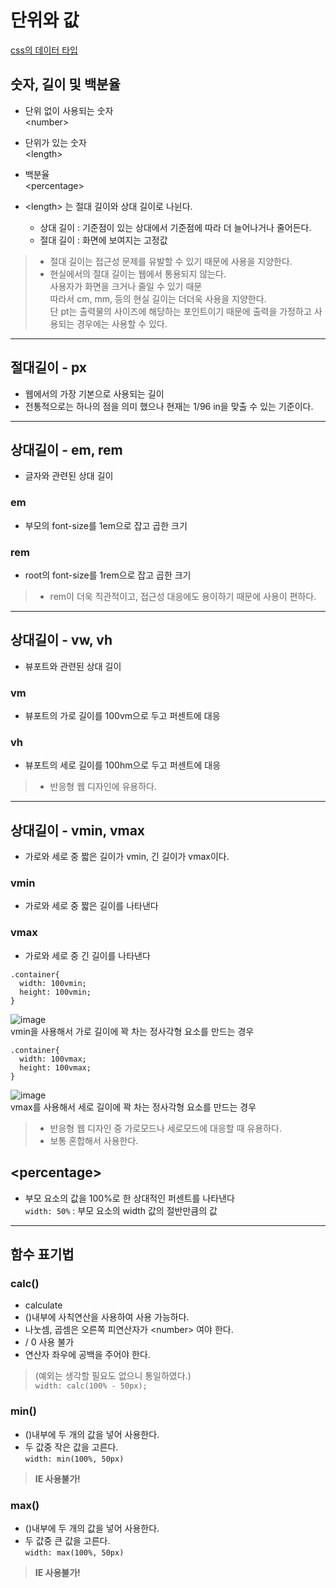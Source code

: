 # 단위와 값

[css의 데이터 타입](https://developer.mozilla.org/en-US/docs/Web/CSS/CSS_Types)

## 숫자, 길이 및 백분율
- 단위 없이 사용되는 숫자  
&#60;number>  
- 단위가 있는 숫자  
&#60;length>  
- 백분율  
&#60;percentage>  

- &#60;length> 는 절대 길이와 상대 길이로 나뉜다.
  - 상대 길이 : 기준점이 있는 상대에서 기준점에 따라 더 늘어나거나 줄어든다. 
  - 절대 길이 : 화면에 보여지는 고정값


> - 절대 길이는 접근성 문제를 유발할 수 있기 때문에 사용을 지양한다.  
> - 현실에서의 절대 길이는 웹에서 통용되지 않는다.  
> 사용자가 화면을 크거나 줄일 수 있기 때문  
> 따라서 cm, mm, 등의 현실 길이는 더더욱 사용을 지양한다.  
> 단 pt는 출력물의 사이즈에 해당하는 포인트이기 때문에 출력을 가정하고 사용되는 경우에는 사용할 수 있다.   

---

## 절대길이 - px
- 웹에서의 가장 기본으로 사용되는 길이
- 전통적으로는 하나의 점을 의미 했으나 현재는 1/96 in을 맞출 수 있는 기준이다.

---

## 상대길이 - em, rem
- 글자와 관련된 상대 길이
### em
- 부모의 font-size를 1em으로 잡고 곱한 크기

### rem
- root의 font-size를 1rem으로 잡고 곱한 크기  
> - rem이 더욱 직관적이고, 접근성 대응에도 용이하기 때문에 사용이 편하다.  

---

## 상대길이 - vw, vh
- 뷰포트와 관련된 상대 길이
### vm
- 뷰포트의 가로 길이를 100vm으로 두고 퍼센트에 대응
### vh
- 뷰포트의 세로 길이를 100hm으로 두고 퍼센트에 대응
> - 반응형 웹 디자인에 유용하다.

---

## 상대길이 - vmin, vmax
- 가로와 세로 중 짧은 길이가 vmin, 긴 길이가 vmax이다.
### vmin
- 가로와 세로 중 짧은 길이를 나타낸다
### vmax
- 가로와 세로 중 긴 길이를 나타낸다
```
.container{
  width: 100vmin;
  height: 100vmin;
}
```
![image](https://t1.daumcdn.net/cfile/tistory/24305748573D314005)  
vmin을 사용해서 가로 길이에 꽉 차는 정사각형 요소를 만드는 경우  

```
.container{
  width: 100vmax;
  height: 100vmax;
}
```
![image](https://t1.daumcdn.net/cfile/tistory/23144F4A573D316534)  
vmax를 사용해서 세로 길이에 꽉 차는 정사각형 요소를 만드는 경우  
> - 반응형 웹 디자인 중 가로모드나 세로모드에 대응할 때 유용하다.
> - 보통 혼합해서 사용한다.

## &#60;percentage>  
- 부모 요소의 값을 100%로 한 상대적인 퍼센트를 나타낸다  
`width: 50%` : 부모 요소의 width 값의 절반만큼의 값  

---

## 함수 표기법

### calc()
- calculate
- ()내부에 사칙연산을 사용하여 사용 가능하다.
- 나눗셈, 곱셈은 오른쪽 피연산자가 &#60;number> 여야 한다. 
- / 0 사용 불가
- 연산자 좌우에 공백을 주어야 한다.
> (예외는 생각할 필요도 없으니 통일하였다.)  
`width: calc(100% - 50px);`

### min()
- ()내부에 두 개의 값을 넣어 사용한다.
- 두 값중 작은 값을 고른다.  
`width: min(100%, 50px)`
> **IE 사용불가!**

### max()
- ()내부에 두 개의 값을 넣어 사용한다.
- 두 값중 큰 값을 고른다.  
`width: max(100%, 50px)`
> **IE 사용불가!**